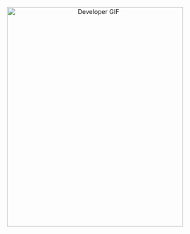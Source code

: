 <p align="center">
  <img src="https://github.com/sanjayc208/sanjayc208/blob/master/sanjaydevelopervideoforgit-ezgif.com-video-to-gif-converter.gif" alt="Developer GIF"
     width="400" height="500">
</p>
<!---
sanjayc208/sanjayc208 is a ✨ special ✨ repository because its `README.md` (this file) appears on your GitHub profile.
You can click the Preview link to take a look at your changes.
--->
